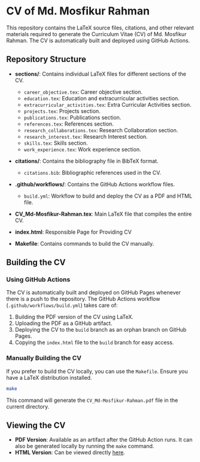 # CV of Md. Mosfikur Rahman

This repository contains the LaTeX source files, citations, and other relevant materials required to generate the Curriculum Vitae (CV) of Md. Mosfikur Rahman. The CV is automatically built and deployed using GitHub Actions.

## Repository Structure

- **sections/**: Contains individual LaTeX files for different sections of the CV.
    - `career_objective.tex`: Career objective section.
    - `education.tex`: Education and extracurricular activities section.
    - `extracurricular_activities.tex`: Extra Curricular Activities section.
    - `projects.tex`: Projects section.
    - `publications.tex`: Publications section.
    - `references.tex`: References section.
    - `research_collaborations.tex`: Research Collaboration section.
    - `research_interest.tex`: Research Interest section.
    - `skills.tex`: Skills section.
    - `work_experience.tex`: Work experience section. 

- **citations/**: Contains the bibliography file in BibTeX format.
    - `citations.bib`: Bibliographic references used in the CV.

- **.github/workflows/**: Contains the GitHub Actions workflow files.
    - `build.yml`: Workflow to build and deploy the CV as a PDF and HTML file.

- **CV_Md-Mosfikur-Rahman.tex**: Main LaTeX file that compiles the entire CV.

- **index.html**: Responsible Page for Providing CV

- **Makefile**: Contains commands to build the CV manually.

## Building the CV

### Using GitHub Actions
The CV is automatically built and deployed on GitHub Pages whenever there is a push to the repository. The GitHub Actions workflow (`.github/workflows/build.yml`) takes care of:
1. Building the PDF version of the CV using LaTeX.
2. Uploading the PDF as a GitHub artifact.
3. Deploying the CV to the `build` branch as an orphan branch on GitHub Pages.
4. Copying the `index.html` file to the `build` branch for easy access.

### Manually Building the CV
If you prefer to build the CV locally, you can use the `Makefile`. Ensure you have a LaTeX distribution installed.

```sh
make
```

This command will generate the `CV_Md-Mosfikur-Rahman.pdf` file in the current directory.

## Viewing the CV

- **PDF Version**: Available as an artifact after the GitHub Action runs. It can also be generated locally by running the `make` command.
- **HTML Version**: Can be viewed directly [here](https://mdmosfikurrahman.github.io/cv/).
